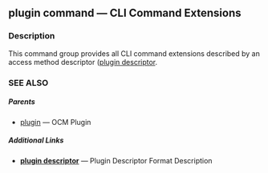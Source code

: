 ## plugin command &mdash; CLI Command Extensions

### Description

This command group provides all CLI command extensions
described by an access method descriptor ([plugin descriptor](plugin_descriptor.md).

### SEE ALSO

##### Parents

* [plugin](plugin.md)	 &mdash; OCM Plugin



##### Additional Links

* [<b>plugin descriptor</b>](plugin_descriptor.md)	 &mdash; Plugin Descriptor Format Description

